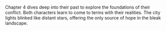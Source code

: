Chapter 4 dives deep into their past to explore the foundations of their conflict. Both characters learn to come to terms with their realities.
The city lights blinked like distant stars, offering the only source of hope in the bleak landscape.
